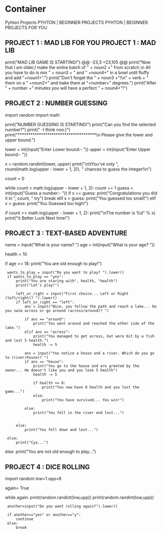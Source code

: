 # Container
Pyhton Projects 
PYHTON | BEGINNER PROJECTS
 PYHTON | BEGINNER PROJECTS FOR YOU

 PROJECT 1 : MAD LIB FOR YOU
 PROJECT 1 : MAD LIB 
 -------------------------

 print("MAD LIB GAME IS STARTING!")
 @@ -23,3 +23,105 @@
 print("Now that I am older,I make the entire batch of " + noun2 +" from scratch.\n All you have to do is mix " + noun3 + " and " +noun4+" in a bowl until fluffy and add "+noun1+".")
 print("Don't forget the " + noun3 +"!\n" + verb + " them on a " +noun2+" and bake them at "+number+" degrees.")
 print("After " + number +" minutes you will have a perfect " + noun4+"!")

 PROJECT 2 : NUMBER GUESSING
   ------------------------------
 import random
 import math

 print("NUMBER GUESSING IS STARTING!")
 print("Can you find the selected number?")
 print("                    -I think noo:)")
 print("*************************************\n Please give the lower and upper bound.")

 lower = int(input("Enter Lower bound:- "))
 upper = int(input("Enter Upper bound:- "))

 x = random.randint(lower, upper)
 print("\n\tYou've only ", round(math.log(upper - lower + 1, 2)), " chances to guess the integer!\n")

 count = 0

 while count < math.log(upper - lower + 1, 2):
     count += 1
     guess = int(input("Guess a number:- "))
     if x == guess:
        print("Congratulations you did it in ", count, " try")
        break
     elif x > guess:
            print("You guessed too small!")
     elif x < guess:
           print("You Guessed too high!")

 if count >= math.log(upper - lower + 1, 2):
   print("\nThe number is %d" % x)
 print("\t Better Luck Next time!")

 PROJECT 3 : TEXT-BASED ADVENTURE
 -------------------------------------
 name = input("What is your name? ")
 age = int(input("What is your age? "))

 health = 10

 if age >= 18:
     print("You are old enough to play!")

     wants_to_play = input("Do you want to play? ").lower()
     if wants_to_play == "yes":
         print("You are staring with", health, "health")
         print("Let's play!")

         left_or_right = input("First choice... Left or Right (left/right)? ").lower()
         if left_or_right == "left":
             ans = input("Nice, you follow the path and reach a lake... Do you swim across or go around (across/around)? ")

             if ans == "around":
                 print("You went around and reached the other side of the lake.")
             elif ans == "across":
                 print("You managed to get across, but were bit by a fish and lost 5 health.")
                 health -= 5

             ans = input("You notice a house and a river. Which do you go to (river/house)? ")
             if ans == "house":
                 print("You go to the house and are greeted by the owner... He doesn't like you and you lose 5 health")
                 health -= 5

                 if health <= 0:
                     print("You now have 0 health and you lost the game...")
                 else:
                     print("You have survived... You win!")

             else:
                 print("You fell in the river and lost...")


         else:
             print("You fell down and lost...")

     else:
         print("Cya...")
 else:
     print("You are not old enough to play...")



 PROJECT 4 : DICE ROLLING
 -----------------------------

 import random
 low=1
 upp=6

 again= True

 while again:
     print(random.randint(low,upp))
     print(random.randint(low,upp))

     another=input("Do you want rolling again?").lower()

     if another=="yes" or another=="y":
         continue
     else:
         break
